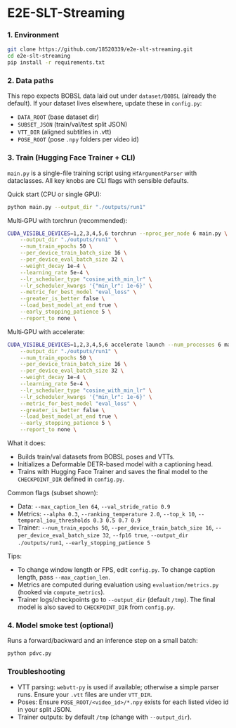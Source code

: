 # E2E-SLT-Streaming

### 1. Environment

```bash
git clone https://github.com/18520339/e2e-slt-streaming.git
cd e2e-slt-streaming
pip install -r requirements.txt
```

### 2. Data paths

This repo expects BOBSL data laid out under `dataset/BOBSL` (already the default). If your dataset lives elsewhere, update these in `config.py`:

-   `DATA_ROOT` (base dataset dir)
-   `SUBSET_JSON` (train/val/test split JSON)
-   `VTT_DIR` (aligned subtitles in .vtt)
-   `POSE_ROOT` (pose `.npy` folders per video id)

### 3. Train (Hugging Face Trainer + CLI)

`main.py` is a single-file training script using `HfArgumentParser` with dataclasses. All key knobs are CLI flags with sensible defaults.

Quick start (CPU or single GPU):

```bash
python main.py --output_dir "./outputs/run1"
```

Multi‑GPU with torchrun (recommended):

```bash
CUDA_VISIBLE_DEVICES=1,2,3,4,5,6 torchrun --nproc_per_node 6 main.py \
	--output_dir "./outputs/run1" \
	--num_train_epochs 50 \
	--per_device_train_batch_size 16 \
	--per_device_eval_batch_size 32 \
	--weight_decay 1e-4 \
	--learning_rate 5e-4 \
	--lr_scheduler_type "cosine_with_min_lr" \
	--lr_scheduler_kwargs '{"min_lr": 1e-6}' \
	--metric_for_best_model "eval_loss" \
	--greater_is_better false \
	--load_best_model_at_end true \
	--early_stopping_patience 5 \
	--report_to none \
```

Multi‑GPU with accelerate:

```bash
CUDA_VISIBLE_DEVICES=1,2,3,4,5,6 accelerate launch --num_processes 6 main.py \
	--output_dir "./outputs/run1" \
	--num_train_epochs 50 \
	--per_device_train_batch_size 16 \
	--per_device_eval_batch_size 32 \
	--weight_decay 1e-4 \
	--learning_rate 5e-4 \
	--lr_scheduler_type "cosine_with_min_lr" \
	--lr_scheduler_kwargs '{"min_lr": 1e-6}' \
	--metric_for_best_model "eval_loss" \
	--greater_is_better false \
	--load_best_model_at_end true \
	--early_stopping_patience 5 \
	--report_to none \
```

What it does:

-   Builds train/val datasets from BOBSL poses and VTTs.
-   Initializes a Deformable DETR-based model with a captioning head.
-   Trains with Hugging Face Trainer and saves the final model to the `CHECKPOINT_DIR` defined in `config.py`.

Common flags (subset shown):

-   Data: `--max_caption_len 64`, `--val_stride_ratio 0.9`
-   Metrics: `--alpha 0.3`, `--ranking_temperature 2.0`, `--top_k 10`, `--temporal_iou_thresholds 0.3 0.5 0.7 0.9`
-   Trainer: `--num_train_epochs 50`, `--per_device_train_batch_size 16`, `--per_device_eval_batch_size 32`, `--fp16 true`, `--output_dir ./outputs/run1`, `--early_stopping_patience 5`

Tips:

-   To change window length or FPS, edit `config.py`. To change caption length, pass `--max_caption_len`.
-   Metrics are computed during evaluation using `evaluation/metrics.py` (hooked via `compute_metrics`).
-   Trainer logs/checkpoints go to `--output_dir` (default `/tmp`). The final model is also saved to `CHECKPOINT_DIR` from `config.py`.

### 4. Model smoke test (optional)

Runs a forward/backward and an inference step on a small batch:

```bash
python pdvc.py
```

### Troubleshooting

-   VTT parsing: `webvtt-py` is used if available; otherwise a simple parser runs. Ensure your `.vtt` files are under `VTT_DIR`.
-   Poses: Ensure `POSE_ROOT/<video_id>/*.npy` exists for each listed video id in your split JSON.
-   Trainer outputs: by default `/tmp` (change with `--output_dir`).
